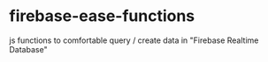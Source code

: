 # firebase-ease-functions
js functions to comfortable query / create data in "Firebase Realtime Database"
